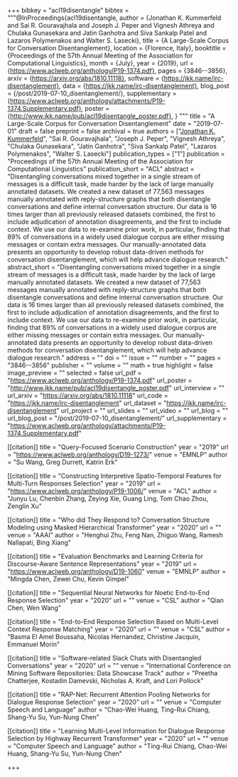 +++
bibkey = "acl19disentangle"
bibtex = """@InProceedings{acl19disentangle,
  author    = {Jonathan K. Kummerfeld and Sai R. Gouravajhala and Joseph J. Peper and Vignesh Athreya and Chulaka Gunasekara and Jatin Ganhotra and Siva Sankalp Patel and Lazaros Polymenakos and Walter S. Lasecki},
  title     = {A Large-Scale Corpus for Conversation Disentanglement},
  location  = {Florence, Italy},
  booktitle = {Proceedings of the 57th Annual Meeting of the Association for Computational Linguistics},
  month     = {July},
  year      = {2019},
  url       = {https://www.aclweb.org/anthology/P19-1374.pdf},
  pages     = {3846--3856},
  arxiv     = {https://arxiv.org/abs/1810.11118},
  software  = {https://jkk.name/irc-disentanglement},
  data      = {https://jkk.name/irc-disentanglement},
  blog_post = {/post/2019-07-10_disentanglement/},
  supplementary = {https://www.aclweb.org/anthology/attachments/P19-1374.Supplementary.pdf},
  poster    = {http://www.jkk.name/pub/acl19disentangle_poster.pdf},
}
"""
title = "A Large-Scale Corpus for Conversation Disentanglement"
date = "2019-07-01"
draft = false
preprint = false
archival = true
authors = ["<span style='text-decoration:underline;'>Jonathan K. Kummerfeld</span>", "Sai R. Gouravajhala", "Joseph J. Peper", "Vignesh Athreya", "Chulaka Gunasekara", "Jatin Ganhotra", "Siva Sankalp Patel", "Lazaros Polymenakos", "Walter S. Lasecki"]
publication_types = ["1"]
publication = "Proceedings of the 57th Annual Meeting of the Association for Computational Linguistics"
publication_short = "ACL"
abstract = "Disentangling conversations mixed together in a single stream of messages is a difficult task, made harder by the lack of large manually annotated datasets. We created a new dataset of 77,563 messages manually annotated with reply-structure graphs that both disentangle conversations and define internal conversation structure. Our data is 16 times larger than all previously released datasets combined, the first to include adjudication of annotation disagreements, and the first to include context. We use our data to re-examine prior work, in particular, finding that 89% of conversations in a widely used dialogue corpus are either missing messages or contain extra messages. Our manually-annotated data presents an opportunity to develop robust data-driven methods for conversation disentanglement, which will help advance dialogue research."
abstract_short = "Disentangling conversations mixed together in a single stream of messages is a difficult task, made harder by the lack of large manually annotated datasets. We created a new dataset of 77,563 messages manually annotated with reply-structure graphs that both disentangle conversations and define internal conversation structure. Our data is 16 times larger than all previously released datasets combined, the first to include adjudication of annotation disagreements, and the first to include context. We use our data to re-examine prior work, in particular, finding that 89% of conversations in a widely used dialogue corpus are either missing messages or contain extra messages. Our manually-annotated data presents an opportunity to develop robust data-driven methods for conversation disentanglement, which will help advance dialogue research."
address = ""
doi = ""
issue = ""
number = ""
pages = "3846--3856"
publisher = ""
volume = ""
math = true
highlight = false
image_preview = ""
selected = false
url_pdf = "https://www.aclweb.org/anthology/P19-1374.pdf"
url_poster = "http://www.jkk.name/pub/acl19disentangle_poster.pdf"
url_interview = ""
url_arxiv = "https://arxiv.org/abs/1810.11118"
url_code = "https://jkk.name/irc-disentanglement"
url_dataset = "https://jkk.name/irc-disentanglement"
url_project = ""
url_slides = ""
url_video = ""
url_blog = ""
url_blog_post = "/post/2019-07-10_disentanglement/"
url_supplementary = "https://www.aclweb.org/anthology/attachments/P19-1374.Supplementary.pdf"

[[citation]]
title = "Query-Focused Scenario Construction"
year = "2019"
url = "https://www.aclweb.org/anthology/D19-1273/"
venue = "EMNLP"
author = "Su Wang, Greg Durrett, Katrin Erk"

[[citation]]
title = "Constructing Interpretive Spatio-Temporal Features for Multi-Turn Responses Selection"
year = "2019"
url = "https://www.aclweb.org/anthology/P19-1006/"
venue = "ACL"
author = "Junyu Lu, Chenbin Zhang, Zeying Xie, Guang Ling, Tom Chao Zhou, Zenglin Xu"

[[citation]]
title = "Who did They Respond to? Conversation Structure Modeling using Masked Hierarchical Transformer"
year = "2020"
url = ""
venue = "AAAI"
author = "Henghui Zhu, Feng Nan, Zhiguo Wang, Ramesh Nallapati, Bing Xiang"

[[citation]]
title = "Evaluation Benchmarks and Learning Criteria for Discourse-Aware Sentence Representations"
year = "2019"
url = "https://www.aclweb.org/anthology/D19-1060"
venue = "EMNLP"
author = "Mingda Chen, Zewei Chu, Kevin Gimpel"

[[citation]]
title = "Sequential Neural Networks for Noetic End-to-End Response Selection"
year = "2020"
url = ""
venue = "CSL"
author = "Qian Chen, Wen Wang"

[[citation]]
title = "End-to-End Response Selection Based on Multi-Level Context Response Matching"
year = "2020"
url = ""
venue = "CSL"
author = "Basma El Amel Boussaha, Nicolas Hernandez, Christine Jacquin, Emmanuel Morin"

[[citation]]
title = "Software-related Slack Chats with Disentangled Conversations"
year = "2020"
url = ""
venue = "International Conference on Mining Software Repositories: Data Showcase Track"
author = "Preetha Chatterjee, Kostadin Damevski, Nicholas A. Kraft, and Lori Pollock"

[[citation]]
title = "RAP-Net: Recurrent Attention Pooling Networks for Dialogue Response Selection"
year = "2020"
url = ""
venue = "Computer Speech and Language"
author = "Chao-Wei Huang, Ting-Rui Chiang, Shang-Yu Su, Yun-Nung Chen"

[[citation]]
title = "Learning Multi-Level Information for Dialogue Response Selection by Highway Recurrent Transformer"
year = "2020"
url = ""
venue = "Computer Speech and Language"
author = "Ting-Rui Chiang, Chao-Wei Huang, Shang-Yu Su, Yun-Nung Chen"


+++